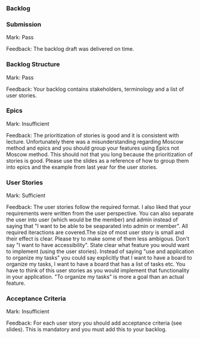 ### Backlog

### Submission

Mark: Pass

Feedback: The backlog draft was delivered on time.


### Backlog Structure

Mark: Pass

Feedback: Your backlog contains stakeholders, terminology and a list of user stories.


### Epics

Mark: Insufficient

Feedback: The prioritization of stories is good and it is consistent with lecture. Unfortunately there was a misunderstanding regarding Moscow method and epics and you should group your features using Epics not Moscow method.
This should not that you long because the prioritization of stories is good. Please use the slides as a reference of how to group them into epics and the example from last year for the user stories.


### User Stories

Mark: Sufficient

Feedback: The user stories follow the required format. I also liked that your requirements were written from the user perspective. You can also separate the user into user (which would be the member) and admin instead of saying that "I want to be able to be seaparated into admin or member". All required iteractions are covered.The size of most user story is small and their effect is clear. Please try to make some of them less ambigous. Don't say "I want to have accessibility". State clear what feature you would want to implement (using the user stories). Instead of saying "use and application to organize my tasks" you could say explicitly that I want to have a board to organize my tasks, I want to have a board that has a list of tasks etc. You have to think of this user stories as you would implement that functionality in your application. "To organize my tasks" is more a goal than an actual feature.


### Acceptance Criteria

Mark: Insufficient

Feedback: For each user story you should add acceptance criteria (see slides). This is mandatory and you must add this to your backlog.
